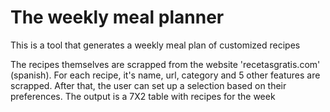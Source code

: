 # The weekly meal planner

This is a tool that generates a weekly meal plan of customized recipes

The recipes themselves are scrapped from the website 'recetasgratis.com' (spanish). For each recipe, it's name, url, category and 5 other features are scrapped. 
After that, the user can set up a selection based on their preferences. The output is a 7X2 table with recipes for the week
